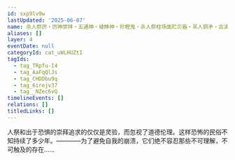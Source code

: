 ```yaml
---
id: sxp9lv9w
lastUpdated: '2025-06-07'
name: 杀人祭厉・厉神崇拜・五通神・棱睁神・狞瞪鬼・杀人祭柱场面贮贝器・吊人铜矛・古滇国人祭物件
aliases: []
layer: 4
eventDate: null
categoryId: cat_uWLHUZtI
tagIds:
  - tag_TRpfu-I4
  - tag_AaFqQlJs
  - tag_CHDDbu9q
  - tag_6irejv37
  - tag__NZec6vQ
timelineEvents: []
relations: []
titledLinks: []
---
```

人祭和出于恐惧的崇拜追求的仅仅是灵验，而忽视了道德伦理。这样恐怖的民俗不知持续了多少年。————为了避免自我的崩溃，它们绝不容忍那些不可理解，不可触及的存在……
